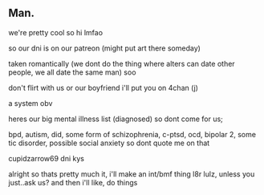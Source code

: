 ## Man.

we're pretty cool so hi lmfao


so our dni is on our patreon (might put art there someday)


taken romantically (we dont do the thing where alters can date other people, we all date the same man) soo


don't flirt with us or our boyfriend i'll put you on 4chan (j)

a system obv


heres our big mental illness list (diagnosed) so dont come for us;



bpd, autism, did, some form of schizophrenia, c-ptsd, ocd, bipolar 2, some tic disorder, possible social anxiety so dont quote me on that


cupidzarrow69 dni kys


alright so thats pretty much it, i'll make an int/bmf thing l8r lulz, unless you just..ask us? and then i'll like, do things
